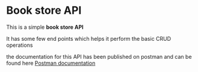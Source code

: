 # Book store API

This is a simple **book store API**

It has some few end points which helps it perform the basic CRUD operations

the documentation for this API has been published on postman and can be found
here [Postman documentation](https://documenter.getpostman.com/view/21426120/2s7ZT6U6We#57626d88-593b-4614-b0b3-c87196f06199)